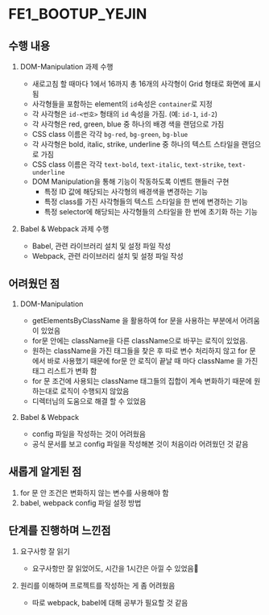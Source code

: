 # FE1_BOOTUP_YEJIN

## 수행 내용

1. DOM-Manipulation 과제 수행

    - 새로고침 할 때마다 1에서 16까지 총 16개의 사각형이 Grid 형태로 화면에 표시됨
    - 사각형들을 포함하는 element의 `id`속성은 `container`로 지정
    - 각 사각형은 `id-<번호>` 형태의 `id` 속성을 가짐. (예: `id-1`, `id-2`)
    - 각 사각형은 red, green, blue 중 하나의 배경 색을 랜덤으로 가짐
    - CSS class 이름은 각각 `bg-red`, `bg-green`, `bg-blue`
    - 각 사각형은 bold, italic, strike, underline 중 하나의 텍스트 스타일을 랜덤으로 가짐
    - CSS class 이름은 각각 `text-bold`, `text-italic`, `text-strike`, `text-underline`
    - DOM Manipulation을 통해 기능이 작동하도록 이벤트 핸들러 구현
        - 특정 ID 값에 해당되는 사각형의 배경색을 변경하는 기능
        - 특정 class를 가진 사각형들의 텍스트 스타일을 한 번에 변경하는 기능
        - 특정 selector에 해당되는 사각형들의 스타일을 한 번에 초기화 하는 기능

2. Babel & Webpack 과제 수행
    - Babel, 관련 라이브러리 설치 및 설정 파일 작성
    - Webpack, 관련 라이브러리 설치 및 설정 파일 작성

## 어려웠던 점

1. DOM-Manipulation

    - getElementsByClassName 을 활용하여 for 문을 사용하는 부분에서 어려움이 있었음
    - for문 안에는 className을 다른 className으로 바꾸는 로직이 있었음.
    - 원하는 className을 가진 태그들을 찾은 후 따로 변수 처리하지 않고 for 문에서 바로 사용했기 때문에 for문 안 로직이 끝날 때 마다 className 을 가진 태그 리스트가 변화 함
    - for 문 조건에 사용되는 className 태그들의 집합이 계속 변화하기 때문에 원하는대로 로직이 수행되지 않았음
    - 디렉터님의 도움으로 해결 할 수 있었음

2. Babel & Webpack
    - config 파일을 작성하는 것이 어려웠음
    - 공식 문서를 보고 config 파일을 작성해본 것이 처음이라 어려웠던 것 같음

## 새롭게 알게된 점

1. for 문 안 조건은 변화하지 않는 변수를 사용해야 함
2. babel, webpack config 파일 설정 방법

## 단계를 진행하며 느낀점

1. 요구사항 잘 읽기

    - 요구사항만 잘 읽었어도, 시간을 1시간은 아낄 수 있었음🥹

2. 원리를 이해하며 프로젝트를 작성하는 게 좀 어려웠음
    - 따로 webpack, babel에 대해 공부가 필요할 것 같음
